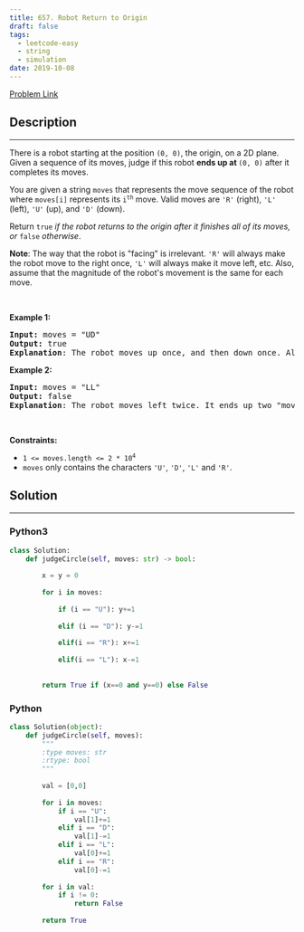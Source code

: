 ```yaml
---
title: 657. Robot Return to Origin
draft: false
tags: 
  - leetcode-easy
  - string
  - simulation
date: 2019-10-08
---
```


[Problem Link](https://leetcode.com/problems/robot-return-to-origin/)

## Description

---
<p>There is a robot starting at the position <code>(0, 0)</code>, the origin, on a 2D plane. Given a sequence of its moves, judge if this robot <strong>ends up at </strong><code>(0, 0)</code> after it completes its moves.</p>

<p>You are given a string <code>moves</code> that represents the move sequence of the robot where <code>moves[i]</code> represents its <code>i<sup>th</sup></code> move. Valid moves are <code>&#39;R&#39;</code> (right), <code>&#39;L&#39;</code> (left), <code>&#39;U&#39;</code> (up), and <code>&#39;D&#39;</code> (down).</p>

<p>Return <code>true</code><em> if the robot returns to the origin after it finishes all of its moves, or </em><code>false</code><em> otherwise</em>.</p>

<p><strong>Note</strong>: The way that the robot is &quot;facing&quot; is irrelevant. <code>&#39;R&#39;</code> will always make the robot move to the right once, <code>&#39;L&#39;</code> will always make it move left, etc. Also, assume that the magnitude of the robot&#39;s movement is the same for each move.</p>

<p>&nbsp;</p>
<p><strong class="example">Example 1:</strong></p>

<pre>
<strong>Input:</strong> moves = &quot;UD&quot;
<strong>Output:</strong> true
<strong>Explanation</strong>: The robot moves up once, and then down once. All moves have the same magnitude, so it ended up at the origin where it started. Therefore, we return true.
</pre>

<p><strong class="example">Example 2:</strong></p>

<pre>
<strong>Input:</strong> moves = &quot;LL&quot;
<strong>Output:</strong> false
<strong>Explanation</strong>: The robot moves left twice. It ends up two &quot;moves&quot; to the left of the origin. We return false because it is not at the origin at the end of its moves.
</pre>

<p>&nbsp;</p>
<p><strong>Constraints:</strong></p>

<ul>
	<li><code>1 &lt;= moves.length &lt;= 2 * 10<sup>4</sup></code></li>
	<li><code>moves</code> only contains the characters <code>&#39;U&#39;</code>, <code>&#39;D&#39;</code>, <code>&#39;L&#39;</code> and <code>&#39;R&#39;</code>.</li>
</ul>


## Solution

---
### Python3
``` py title='robot-return-to-origin'
class Solution:
    def judgeCircle(self, moves: str) -> bool:
        
        x = y = 0
        
        for i in moves:
            
            if (i == "U"): y+=1 
                
            elif (i == "D"): y-=1
            
            elif(i == "R"): x+=1
            
            elif(i == "L"): x-=1
            
        
        return True if (x==0 and y==0) else False
```
### Python
``` py title='robot-return-to-origin'
class Solution(object):
    def judgeCircle(self, moves):
        """
        :type moves: str
        :rtype: bool
        """
        
        val = [0,0]
        
        for i in moves:
            if i == "U":
                val[1]+=1
            elif i == "D":
                val[1]-=1
            elif i == "L":
                val[0]+=1
            elif i == "R":
                val[0]-=1
        
        for i in val:
            if i != 0:
                return False
        
        return True
```


